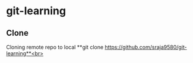 # git-learning
## Clone
  Cloning remote repo to local
**git clone https://github.com/sraja9580/git-learning**<br>

